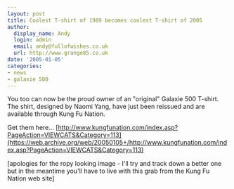 ```yaml
---
layout: post
title: Coolest T-shirt of 1989 becomes coolest T-shirt of 2005
author:
  display_name: Andy
  login: admin
  email: andy@fullofwishes.co.uk
  url: http://www.grange85.co.uk
date: '2005-01-05'
categories:
- news
- galaxie 500
---
```

You too can now be the proud owner of an "original" Galaxie 500 T-shirt. The shirt, designed by Naomi Yang, have just been reissued and are available through Kung Fu Nation.

Get them here... [http://www.kungfunation.com/index.asp?PageAction=VIEWCATS&Category=113](https://web.archive.org/web/20050105+/http://www.kungfunation.com/index.asp?PageAction=VIEWCATS&Category=113)

[apologies for the ropy looking image - I'll try and track down a better one but in the meantime you'll have to live with this grab from the Kung Fu Nation web site]
